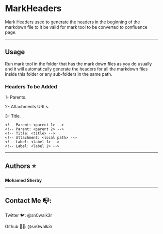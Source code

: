 # MarkHeaders

Mark Headers used to generate the headers in the beginning of the markdown file to it be valid for mark tool to be converted to confluence page.


---
## Usage
Run mark tool in the folder that has the mark down files as you do usually and it will automatically generate the headers for all the markdown files inside this folder or any sub-folders in the same path.


### Headers To be Added
1- Parents.

2-  Attachments URLs.

3- Title.

```
<!-- Parent: <parent 1> -->
<!-- Parent: <parent 2> -->
<!-- Title: <title> -->
<!-- Attachment: <local path> -->
<!-- Label: <label 1> -->
<!-- Label: <label 2> -->
```

---
 Authors ⭐
---
**Mohamed Sherby**

---
Contact Me 📭:
---
Twitter 🐦: @sn0walk3r

Github  👨‍🚀: @sn0walk3r

